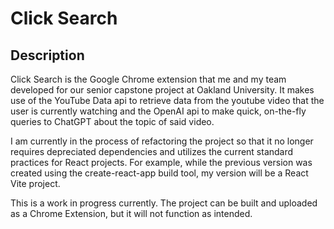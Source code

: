 # Click Search

## Description

Click Search is the Google Chrome extension that me and my team developed for our senior capstone project
at Oakland University. It makes use of the YouTube Data api to retrieve data from the youtube video that
the user is currently watching and the OpenAI api to make quick, on-the-fly queries to ChatGPT about the
topic of said video.

I am currently in the process of refactoring the project so that it no longer requires depreciated dependencies
and utilizes the current standard practices for React projects. For example, while the previous version was
created using the create-react-app build tool, my version will be a React Vite project.

This is a work in progress currently. The project can be built and uploaded as a Chrome Extension, but it
will not function as intended.
